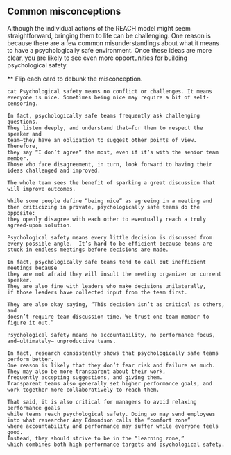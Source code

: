 ## Common misconceptions

Although the individual actions of the REACH model might seem straightforward, bringing them to life can be challenging. One reason is because there are a few common misunderstandings about what it means to have a psychologically safe environment. Once these ideas are more clear, you are likely to see even more opportunities for building psychological safety.

** Flip each card to debunk the misconception.

`cat Psychological safety means no conflict or challenges. It means everyone is nice. Sometimes being nice may require a bit of self-censoring.` 
```
In fact, psychologically safe teams frequently ask challenging questions. 
They listen deeply, and understand that—for them to respect the speaker and 
team—they have an obligation to suggest other points of view. Therefore, 
they say “I don’t agree” the most, even if it’s with the senior team member. 
Those who face disagreement, in turn, look forward to having their ideas challenged and improved.

The whole team sees the benefit of sparking a great discussion that will improve outcomes.

While some people define “being nice” as agreeing in a meeting and 
then criticizing in private, psychologically safe teams do the opposite:
they openly disagree with each other to eventually reach a truly agreed-upon solution.
```
`Psychological safety means every little decision is discussed from every possible angle. 
It’s hard to be efficient because teams are stuck in endless meetings before decisions are made.`

```
In fact, psychologically safe teams tend to call out inefficient meetings because 
they are not afraid they will insult the meeting organizer or current speaker. 
They are also fine with leaders who make decisions unilaterally, 
if those leaders have collected input from the team first. 

They are also okay saying, “This decision isn’t as critical as others, and 
doesn’t require team discussion time. We trust one team member to figure it out.”

```


`Psychological safety means no accountability, no performance focus, and—ultimately— unproductive teams.`

```
In fact, research consistently shows that psychologically safe teams perform better. 
One reason is likely that they don’t fear risk and failure as much. 
They may also be more transparent about their work, 
frequently accepting suggestions, and giving them. 
Transparent teams also generally set higher performance goals, and 
work together more collaboratively to reach them.

That said, it is also critical for managers to avoid relaxing performance goals 
while teams reach psychological safety. Doing so may send employees 
into what researcher Amy Edmondson calls the “comfort zone” 
where accountability and performance may suffer while everyone feels good. 
Instead, they should strive to be in the “learning zone,” 
which combines both high performance targets and psychological safety.

```

